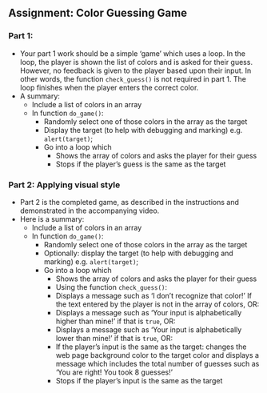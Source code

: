 ## Assignment: Color Guessing Game

### Part 1:

- Your part 1 work should be a simple ‘game’ which uses a loop. In the loop, the player is shown the list of colors and is asked for their guess. However, no feedback is given to the player based upon their input. In other words, the function `check_guess()` is not required in part 1. The loop finishes when the player enters the correct color.
- A summary:
	- Include a list of colors in an array
	- In function `do_game()`:
		- Randomly select one of those colors in the array as the target
		- Display the target (to help with debugging and marking) e.g. `alert(target)`;
		- Go into a loop which
			- Shows the array of colors and asks the player for their guess
			- Stops if the player’s guess is the same as the target

### Part 2: Applying visual style

- Part 2 is the completed game, as described in the instructions and demonstrated in the accompanying video.
- Here is a summary:
	- Include a list of colors in an array
	- In function `do_game()`:
		- Randomly select one of those colors in the array as the target
		- Optionally: display the target (to help with debugging and marking) e.g. `alert(target)`;
		- Go into a loop which
			- Shows the array of colors and asks the player for their guess
			- Using the function `check_guess()`:
			- Displays a message such as ‘I don’t recognize that color!’ If the text entered by the player is not in the array of colors, OR:
			- Displays a message such as ‘Your input is alphabetically higher than mine!’ if that is `true`, OR:
			- Displays a message such as ‘Your input is alphabetically lower than mine!’ if that is `true`, OR:
			- If the player’s input is the same as the target: changes the web page background color to the target color and displays a message which includes the total number of guesses such as ‘You are right! You took 8 guesses!’
			- Stops if the player’s input is the same as the target